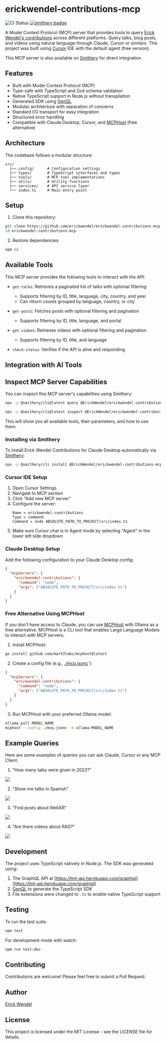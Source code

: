 # erickwendel-contributions-mcp

![CI Status](https://github.com/ErickWendel/erickwendel-contributions-mcp/workflows/Test%20MCP%20Server/badge.svg)
[![smithery badge](https://smithery.ai/badge/@ErickWendel/erickwendel-contributions-mcp)](https://smithery.ai/server/@ErickWendel/erickwendel-contributions-mcp)

A Model Context Protocol (MCP) server that provides tools to query [Erick Wendel's contributions](https://erickwendel.com.br/) across different platforms. Query talks, blog posts, and videos using natural language through Claude, Cursor or similars. This project was built using [Cursor](https://cursor.sh) IDE with the default agent (free version).

This MCP server is also available on [Smithery](https://smithery.ai/server/@ErickWendel/erickwendel-contributions-mcp) for direct integration.



## Features

- Built with Model Context Protocol (MCP)
- Type-safe with TypeScript and Zod schema validation
- Native TypeScript support in Node.js without transpilation
- Generated SDK using [GenQL](https://genql.dev)
- Modular architecture with separation of concerns
- Standard I/O transport for easy integration
- Structured error handling
- Compatible with Claude Desktop, Cursor, and [MCPHost](https://github.com/mark3labs/mcphost) (free alternative)


## Architecture

The codebase follows a modular structure:

```
src/
  ├── config/      # Configuration settings
  ├── types/       # TypeScript interfaces and types
  ├── tools/       # MCP tool implementations
  ├── utils/       # Utility functions
  ├── services/    # API service layer
  └── index.ts     # Main entry point
```

## Setup

1. Clone this repository:
```bash
git clone https://github.com/erickwendel/erickwendel-contributions-mcp.git
cd erickwendel-contributions-mcp
```

2. Restore dependencies:
```bash
npm ci
```

## Available Tools

This MCP server provides the following tools to interact with the API:

- `get-talks`: Retrieves a paginated list of talks with optional filtering
  - Supports filtering by ID, title, language, city, country, and year
  - Can return counts grouped by language, country, or city

- `get-posts`: Fetches posts with optional filtering and pagination
  - Supports filtering by ID, title, language, and portal

- `get-videos`: Retrieves videos with optional filtering and pagination
  - Supports filtering by ID, title, and language

- `check-status`: Verifies if the API is alive and responding

## Integration with AI Tools

## Inspect MCP Server Capabilities

You can inspect this MCP server's capabilities using Smithery:

```bash
npx -y @smithery/cli@latest query @ErickWendel/erickwendel-contributions-mcp "check-status"
```

```bash
npx -y @smithery/cli@latest inspect @ErickWendel/erickwendel-contributions-mcp
```


This will show you all available tools, their parameters, and how to use them.

### Installing via Smithery

To install Erick Wendel Contributions for Claude Desktop automatically via [Smithery](https://smithery.ai/server/@ErickWendel/erickwendel-contributions-mcp):

```bash
npx -y @smithery/cli install @ErickWendel/erickwendel-contributions-mcp --client claude
```

### Cursor IDE Setup

1. Open Cursor Settings
2. Navigate to MCP section
3. Click "Add new MCP server"
4. Configure the server:
   ```
   Name = erickwendel-contributions
   Type = command
   Command = node ABSOLUTE_PATH_TO_PROJECT/src/index.ts
   ```
5. Make sure Cursor chat is in Agent mode by selecting "Agent" in the lower left side dropdown

### Claude Desktop Setup

Add the following configuration to your Claude Desktop config:

```json
{
  "mcpServers": {
    "erickwendel-contributions": {
      "command": "node",
      "args": ["ABSOLUTE_PATH_TO_PROJECT/src/index.ts"]
    }
  }
}
```

### Free Alternative Using MCPHost

If you don't have access to Claude, you can use [MCPHost](https://github.com/mark3labs/mcphost) with Ollama as a free alternative. MCPHost is a CLI tool that enables Large Language Models to interact with MCP servers.

1. Install MCPHost:
```bash
go install github.com/mark3labs/mcphost@latest
```

2. Create a config file (e.g., [./mcp.jsonc](./mcp.jsonc)`):
```json
{
  "mcpServers": {
    "erickwendel-contributions": {
      "command": "node",
      "args": ["ABSOLUTE_PATH_TO_PROJECT/src/index.ts"]
    }
  }
}
```

3. Run MCPHost with your preferred Ollama model:
```bash
ollama pull MODEL_NAME
mcphost --config ./mcp.jsonc -m ollama:MODEL_NAME
```

## Example Queries

Here are some examples of queries you can ask Claude, Cursor or any MCP Client:

1. "How many talks were given in 2023?"

![](./demos/talks-in-2023.jpeg)

2. "Show me talks in Spanish"

![](./demos/talks-in-spanish.jpeg)

3. "Find posts about WebXR"

![](./demos/posts-webxr.jpeg)

4. "Are there videos about RAG?"

![](./demos/videos-about-rag.jpeg)


## Development

The project uses TypeScript natively in Node.js. The SDK was generated using:
1. The GraphQL API at [https://tml-api.herokuapp.com/graphiql](https://tml-api.herokuapp.com/graphiql)
2. [GenQL](https://genql.dev/docs) to generate the TypeScript SDK
3. File extensions were changed to `.ts` to enable native TypeScript support

## Testing

To run the test suite:

```bash
npm test
```

For development mode with watch:

```bash
npm run test:dev
```

## Contributing

Contributions are welcome! Please feel free to submit a Pull Request.

## Author

[Erick Wendel](https://github.com/erickwendel)

## License

This project is licensed under the MIT License - see the LICENSE file for details. 